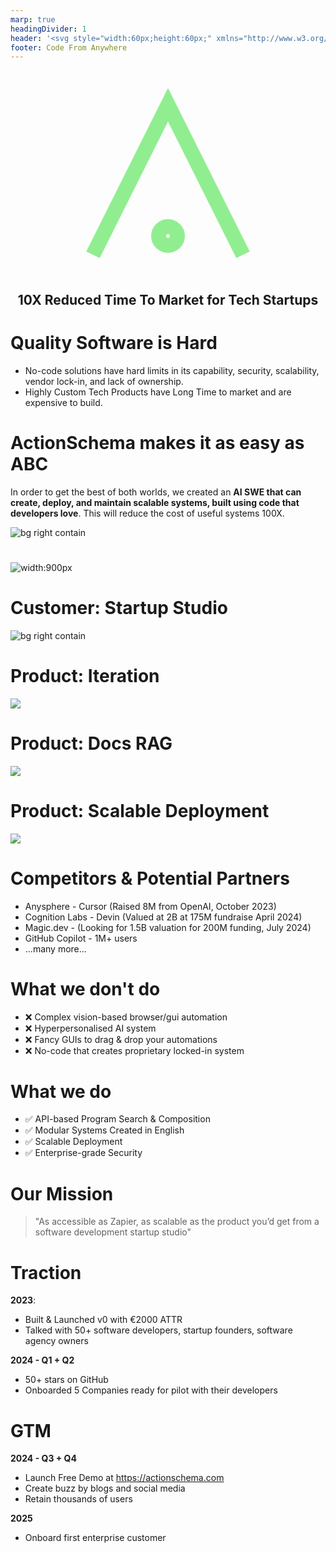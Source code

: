 ```yaml
---
marp: true
headingDivider: 1
header: '<svg style="width:60px;height:60px;" xmlns="http://www.w3.org/2000/svg" viewBox="0 0 100 100"><path d="M10 90 L50 10 L90 90 M50 75 A5 5 0 1 1 50 85 A5 5 0 1 1 50 75" stroke="currentColor" stroke-width="8" fill="none" /></svg>'
footer: Code From Anywhere
---
```


<!-- notes july 17th, 2024 (milan/maarten/wijnand meeting 1)

Problem : dieper er op in gaan in slide
Van 1% naar 10%?


Devs will love actionschema

Positioning slide: splits op in 1 voordeel per slide

Maarten volgende week Nexler+AI-IFY+Milan

DEMO 1: is CRUDDY + GITHUB LOGIN

Maak een demo van het aanmaken van een nieuwe app


INVESTOR DEMO


CUSTOMER DEMO
- werken met klant data: CSV, excel, DBs, CRM
-

USER/DEV DEMO
-

EARLY ACCESS VRAGEN

- Where do you want to host things???? Vercel / Azure / AWS / Etc.
- meeting plannen -->

<style>
section {
  font-family: 'Verdana', sans-serif;
}
</style>

#

<center>

<svg style="width:300px;height:300px; color:lightgreen;" xmlns="http://www.w3.org/2000/svg" viewBox="0 0 100 100"><path d="M10 90 L50 10 L90 90 M50 75 A5 5 0 1 1 50 85 A5 5 0 1 1 50 75" stroke="currentColor" stroke-width="8" fill="none" /></svg>

## **10X Reduced Time To Market for Tech Startups**

</center>

# Quality Software is Hard

- No-code solutions have hard limits in its capability, security, scalability, vendor lock-in, and lack of ownership.
- Highly Custom Tech Products have Long Time to market and are expensive to build.

# ActionSchema makes it as easy as ABC

In order to get the best of both worlds, we created an **AI SWE that can create, deploy, and maintain scalable systems, built using code that developers love**. This will reduce the cost of useful systems 100X.

![bg right contain](dev-cycle.drawio.svg)

#

![width:900px](landscape-cfa.drawio.svg)

# Customer: Startup Studio

![bg right contain](triangle.drawio.svg)

# Product: Iteration

![](code-generation.drawio.svg)

# Product: Docs RAG

![](docs-rag.drawio.svg)

# Product: Scalable Deployment

![](scalable-deployment.drawio.svg)

# Competitors & Potential Partners

- Anysphere - Cursor (Raised 8M from OpenAI, October 2023)
- Cognition Labs - Devin (Valued at 2B at 175M fundraise April 2024)
- Magic.dev - (Looking for 1.5B valuation for 200M funding, July 2024)
- GitHub Copilot - 1M+ users
- ...many more...

<!-- #

AI with tools (GPTs, Claude Artifacts, Rabbit R1)

- B2C
- Low scale & capability
- Low cost & learning curve

AI no-code solutions (Zapier, Make.com)

- B2B
- Medium scale & medium capability
- Medium cost & learning curve

AI Agent Framework/Tool (LangChain, Crew.ai, Jina.ai, Firecrawl.dev)

- B2D
- Prod-time SDK's/API's
- On-site Expert required

Classical Software Developer + AI coding (devin, github co-pilot)

- B2D
- Increased developer productivity
- Dev-time tools
- High scale & capability
- On-site Expert required

The "AI SWE" category (AI Software Engineer) is a mixture between this...

- B2D
- Reduced time to market
- Reduced development capacity required
- Build highly scalable products (both agents and apps)
- Both dev-time tools and prod-time SDK/API gateway -->

# What we don't do

- ❌ Complex vision-based browser/gui automation
- ❌ Hyperpersonalised AI system
- ❌ Fancy GUIs to drag & drop your automations
- ❌ No-code that creates proprietary locked-in system

# What we do

- ✅ API-based Program Search & Composition
- ✅ Modular Systems Created in English
- ✅ Scalable Deployment
- ✅ Enterprise-grade Security

# Our Mission

> "As accessible as Zapier, as scalable as the product you’d get from a software development startup studio"

# Traction

**2023**:

- Built & Launched v0 with €2000 ATTR
- Talked with 50+ software developers, startup founders, software agency owners

**2024 - Q1 + Q2**

- 50+ stars on GitHub
- Onboarded 5 Companies ready for pilot with their developers

# GTM

**2024 - Q3 + Q4**

- Launch Free Demo at https://actionschema.com
- Create buzz by blogs and social media
- Retain thousands of users

**2025**

- Onboard first enterprise customer
